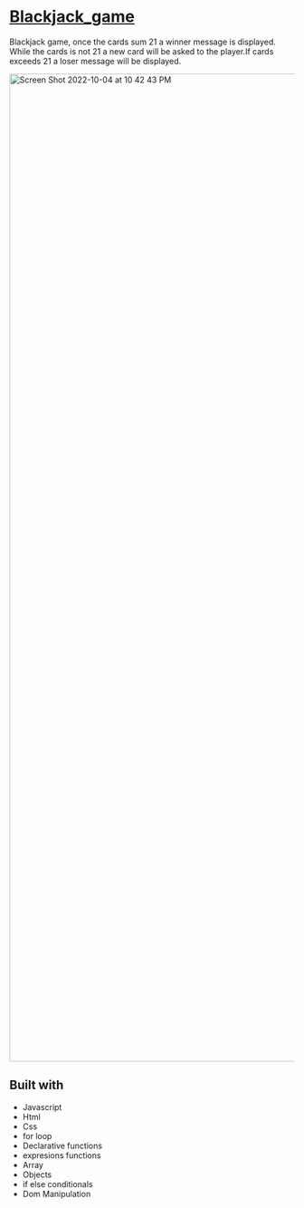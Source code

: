# [Blackjack_game](https://frontendella.github.io/Blackjack_game/) 

Blackjack game, once the cards sum 21 a winner message is displayed. While the cards is not 21 a new card will be asked to the player.If cards exceeds 21 a loser message will be displayed.

[<img width="1744" alt="Screen Shot 2022-10-04 at 10 42 43 PM" src="https://user-images.githubusercontent.com/82247833/193989459-63d84e9f-4d94-40d3-a356-9c61a226b586.png">](https://frontendella.github.io/Blackjack_game/)

## Built with 
* Javascript
* Html
* Css
* for loop
* Declarative functions
* expresions functions
* Array
* Objects
* if else conditionals
* Dom Manipulation
